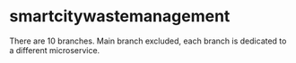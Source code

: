 # smartcitywastemanagement
There are 10 branches.
Main branch excluded, each branch is dedicated to a different microservice.
